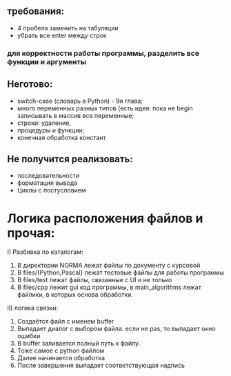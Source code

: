 ## требования:
- 4 пробела заменить на табуляции
- убрать все enter между строк 
### для корректности работы программы, разделить все функции и аргументы

## Неготово:
- switch-case (словарь в Python) - 9я глава;
- много переменных разных типов (есть идея: пока не begin записывать в массив все переменные;
- строки: удаление, 
- процедуры и функции;
- конечная обработка констант

## Hе получится реализовать:
- последовательности
- форматация вывода
- Циклы с постусловием

# Логика расположения файлов и прочая: 
I) Разбивка по каталогам:
1. В директории NORMA лежат файлы по документу с курсовой
2. В files/{Python,Pascal} лежат тестовые файлы для работы программы
3. В files/test лежат файлы, связанные с UI и не только
4. В files/cpp лежит gui код программы, в main_algorithms лежат файлики, в которых основа обработки.

II) логика связки:
1. Создаётся файл с именем buffer
2. Выпадает диалог с выбором файла. если не pas, то выпадает окно ошибки
3. В buffer заливается полный путь к файлу.
4. Тоже самое с python файлом
5. Далее начинается обработка
6. После завершения выпадает соответствующая надпись

